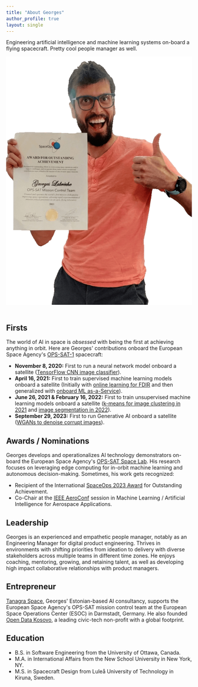 ```yaml
---
title: "About Georges"
author_profile: true
layout: single
---
```


Engineering artificial intelligence and machine learning systems on-board a flying spacecraft. Pretty cool people manager as well.

<center>
  <img src="/assets/images/about-georges-labreche.png" alt="" class="centerImage">
</center>
<br>

## Firsts
The world of AI in space is *obsessed* with being the first at achieving anything in orbit. Here are Georges' contributions onboard the European Space Agency's [OPS-SAT-1](https://opssat1.esoc.esa.int/) spacecraft:

- **November 8, 2020:** First to run a neural network model onboard a satellite ([TensorFlow CNN image classifier](https://github.com/georgeslabreche/opssat-smartcam)).
- **April 16, 2021:** First to train supervised machine learning models onboard a satellite (Initially with [online learning for FDIR](https://github.com/georgeslabreche/opssat-orbitai) and then generalized with [onboard ML as-a-Service](https://github.com/visionspacetec/opssat-saasy-ml)).
- **June 26, 2021 & February 16, 2022:** First to train unsupervised machine learning models onboard a satellite ([k-means for image clustering in 2021](https://github.com/alexmeredith8299/opssat-cloud-detection) and [image segmentation in 2022](https://github.com/georgeslabreche/opssat-smartcam)).
- **September 29, 2023:** First to run Generative AI onboard a satellite ([WGANs to denoise corrupt images](https://github.com/georgeslabreche/opssat-onboard-image-denoiser)).

## Awards / Nominations
Georges develops and operationalizes AI technology demonstrators on-board the European Space Agency's [OPS-SAT Space Lab](https://opssat1.esoc.esa.int/). His research focuses on leveraging edge computing for in-orbit machine learning and autonomous decision-making. Sometimes, his work gets recognized:
- Recipient of the International [SpaceOps 2023 Award](https://www.esa.int/Enabling_Support/Space_Engineering_Technology/Shaping_the_Future/OPS-SAT_Flying_Laboratory_Wins_2023_International_SpaceOps_Award) for Outstanding Achievement.
- Co-Chair at the [IEEE AeroConf](https://www.aeroconf.org/) session in Machine Learning / Artificial Intelligence for Aerospace Applications. 
## Leadership
Georges is an experienced and empathetic people manager, notably as an Engineering Manager for digital product engineering. Thrives in environments with shifting priorities from ideation to delivery with diverse stakeholders across multiple teams in different time zones. He enjoys coaching, mentoring, growing, and retaining talent, as well as developing high impact collaborative relationships with product managers.

## Entrepreneur
[Tanagra Space](https://tanagraspace.com/), Georges' Estonian-based AI consultancy, supports the European Space Agency's OPS-SAT mission control team at the European Space Operations Center (ESOC) in Darmstadt, Germany. He also founded [Open Data Kosovo](https://opendatakosovo.org/), a leading civic-tech non-profit with a global footprint.

## Education
- B.S. in Software Engineering from the University of Ottawa, Canada.
- M.A. in International Affairs from the New School University in New York, NY.
- M.S. in Spacecraft Design from Luleå University of Technology in Kiruna, Sweden.

